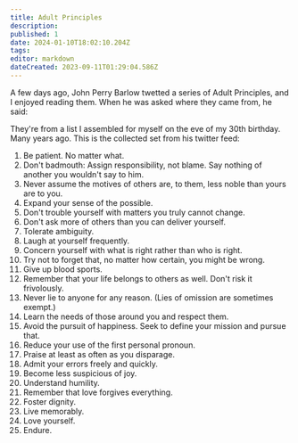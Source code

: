 ```yaml
---
title: Adult Principles
description: 
published: 1
date: 2024-01-10T18:02:10.204Z
tags: 
editor: markdown
dateCreated: 2023-09-11T01:29:04.586Z
---
```


A few days ago, John Perry Barlow twetted a series of Adult Principles, and I enjoyed reading them. When he was asked where they came from, he said:

They're from a list I assembled for myself on the eve of my 30th birthday. Many years ago. This is the collected set from his twitter feed:

1.  Be patient. No matter what.
2.  Don't badmouth: Assign responsibility, not blame. Say nothing of another you wouldn't say to him.
3.  Never assume the motives of others are, to them, less noble than yours are to you.
4.  Expand your sense of the possible.
5.  Don't trouble yourself with matters you truly cannot change.
6.  Don't ask more of others than you can deliver yourself.
7.  Tolerate ambiguity.
8.  Laugh at yourself frequently.
9.  Concern yourself with what is right rather than who is right.
10. Try not to forget that, no matter how certain, you might be wrong.
11. Give up blood sports.
12. Remember that your life belongs to others as well. Don't risk it frivolously.
13. Never lie to anyone for any reason. (Lies of omission are sometimes exempt.)
14. Learn the needs of those around you and respect them.
15. Avoid the pursuit of happiness. Seek to define your mission and pursue that.
16. Reduce your use of the first personal pronoun.
17. Praise at least as often as you disparage.
18. Admit your errors freely and quickly.
19. Become less suspicious of joy.
20. Understand humility.
21. Remember that love forgives everything.
22. Foster dignity.
23. Live memorably.
24. Love yourself.
25. Endure.

